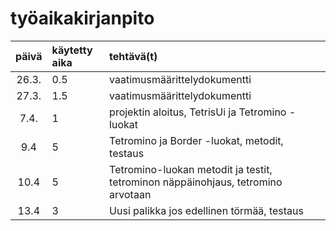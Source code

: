 # työaikakirjanpito
| päivä | käytetty aika | tehtävä(t) |
| :----:|:--------------| :-----|
| 26.3. | 0.5           | vaatimusmäärittelydokumentti |
| 27.3. | 1.5           | vaatimusmäärittelydokumentti |
| 7.4.  | 1             | projektin aloitus, TetrisUi ja Tetromino -luokat | 
| 9.4   | 5             | Tetromino ja  Border -luokat, metodit, testaus | 
| 10.4  | 5             | Tetromino-luokan metodit ja testit, tetrominon näppäinohjaus, tetromino arvotaan |
| 13.4  | 3             | Uusi palikka jos edellinen törmää, testaus |
